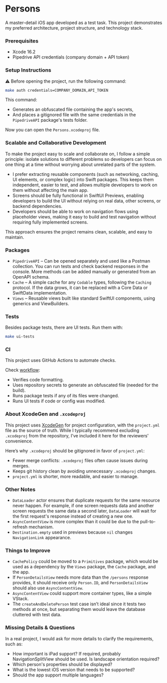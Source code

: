 # Persons
A master-detail iOS app developed as a test task.
This project demonstrates my preferred architecture, project structure, and technology stack.

### Prerequisites
- Xcode 16.2
- Pipedrive API credentials (company domain + API token)

### Setup Instructions
⚠️ Before opening the project, run the following command:
```sh
make auth credentials=COMPANY_DOMAIN,API_TOKEN
```
This command:
- Generates an obfuscated file containing the app's secrets,
- And places a gitignored file with the same credentials in the `PipedriveAPI` package's tests folder.

Now you can open the `Persons.xcodeproj` file.

### Scalable and Collaborative Development
To make the project easy to scale and collaborate on, I follow a simple principle: isolate solutions to different problems so developers can focus on one thing at a time without worrying about unrelated parts of the system.
- I prefer extracting reusable components (such as networking, caching, UI elements, or complex logic) into Swift packages. This keeps them independent, easier to test, and allows multiple developers to work on them without affecting the main app.
- Screens should be fully functional in SwiftUI Previews, enabling developers to build the UI without relying on real data, other screens, or backend dependencies.
- Developers should be able to work on navigation flows using placeholder views, making it easy to build and test navigation without requiring fully implemented screens.

This approach ensures the project remains clean, scalable, and easy to maintain.

### Packages
- `PipedriveAPI` – Can be opened separately and used like a Postman collection. You can run tests and check backend responses in the console. More methods can be added manually or generated from an OpenAPI schema.
- `Cache` – A simple cache for any `Codable` types, following the `Caching` protocol. If the data grows, it can be replaced with a Core Data or SwiftData implementation.
- `Views` – Reusable views built like standard SwiftUI components, using generics and ViewBuilders.

### Tests
Besides package tests, there are UI tests.
Run them with:
```sh
make ui-tests
```

### CI
This project uses GitHub Actions to automate checks.

Check [workflow](.github/workflows/check.yml):
- Verifies code formatting.
- Uses repository secrets to generate an obfuscated file (needed for the build).
- Runs package tests if any of its files were changed.
- Runs UI tests if code or config was modified.

### About XcodeGen and `.xcodeproj`
This project uses [XcodeGen](https://github.com/yonaskolb/XcodeGen) for project configuration, with the `project.yml` file as the source of truth.
While I typically recommend excluding `.xcodeproj` from the repository, I’ve included it here for the reviewers' convenience. 

Here’s why `.xcodeproj` should be gitignored in favor of `project.yml`:
- Fewer merge conflicts: `.xcodeproj` files often cause issues during merges.
- Keeps git history clean by avoiding unnecessary `.xcodeproj` changes.
- `project.yml` is shorter, more readable, and easier to manage.

### Other Notes
- `DataLoader` actor ensures that duplicate requests for the same resource never happen. For example, if one screen requests data and another screen requests the same data a second later, `DataLoader` will wait for the first request's response instead of creating a new one.
- `AsyncContentView` is more complex than it could be due to the pull-to-refresh mechanism.
- `Destination.empty` used in previews because `nil` changes `NavigationLink` appearance.

### Things to Improve
- `CachePolicy` could be moved to a `Primitives` package, which would be used as a dependency by the `Views` package, the `Cache` package, and the app.
- If `PersonDetailsView` needs more data than the `/persons` response provides, it should receive only `Person.ID`, and `PersonDetailsView` should also use `AsyncContentView`.
- `AsyncContentView` could support more container types, like a simple VStack.
- The `createAndDeletePerson` test case isn’t ideal since it tests two methods at once, but separating them would leave the database cluttered with test data.

### Missing Details & Questions
In a real project, I would ask for more details to clarify the requirements, such as:
- How important is iPad support? If required, probably NavigationSplitView should be used. Is landscape orientation required?
- Which person's properties should be displayed?
- What is the lowest iOS version that needs to be supported?
- Should the app support multiple languages?
